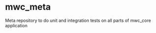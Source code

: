 mwc_meta
========

Meta repository to do unit and integration tests on all parts of mwc_core application
